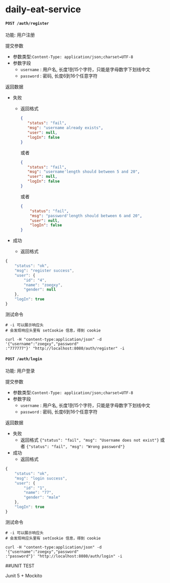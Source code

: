 # daily-eat-service

#### `POST /auth/register`

功能: 用户注册

提交参数

- 参数类型:`Content-Type: application/json;charset=UTF-8`
- 参数字段
  - `username` : 用户名, 长度1到15个字符，只能是字母数字下划线中文
  - `password` : 密码, 长度6到16个任意字符

返回数据

- 失败

  - 返回格式

     ```json
    {
        "status": "fail",
        "msg": "username already exists",
        "user": null,
        "logIn": false
    }
     ```

    

     或者

     ```json
    {
        "status": "fail",
        "msg": "username'length should between 5 and 20",
        "user": null,
        "logIn": false
    }
     ```

    

    或者

    ```json
    {
        "status": "fail",
        "msg": "password'length should between 6 and 20",
        "user": null,
        "logIn": false
    }
    ```

    

- 成功

  - 返回格式

```javascript
{
    "status": "ok",
    "msg": "register success",
    "user": {
        "id": "4",
        "name": "zoegxy",
        "gender": null
    },
    "logIn": true
}
```

测试命令

```
# -i 可以展示响应头
# 会发现响应头里有 setCookie 信息，得到 cookie

curl -H "content-type:application/json" -d '{"username":"zoegxy","password"
:"777777"}' "http://localhost:8080/auth/register" -i
```

#### `POST /auth/login`

功能: 用户登录

提交参数

- 参数类型:`Content-Type: application/json;charset=UTF-8`
- 参数字段
  - `username` : 用户名, 长度1到15个字符，只能是字母数字下划线中文
  - `password` : 密码, 长度6到16个任意字符

返回数据

- 失败
  - 返回格式 `{"status": "fail", "msg": "Username does not exist"}` 或者 `{"status": "fail", "msg": "Wrong password"}`
- 成功
  - 返回格式

```javascript
{
    "status": "ok",
    "msg": "login success",
    "user": {
        "id": "1",
        "name": "77",
        "gender": "male"
    },
    "logIn": true
}
```

测试命令

```
# -i 可以展示响应头
# 会发现响应头里有 setCookie 信息，得到 cookie

curl -H "content-type:application/json" -d '{"username":"zoegxy","password"
:"password"}' "http://localhost:8080/auth/login" -i
```



##UNIT TEST

Junit 5 + Mockito